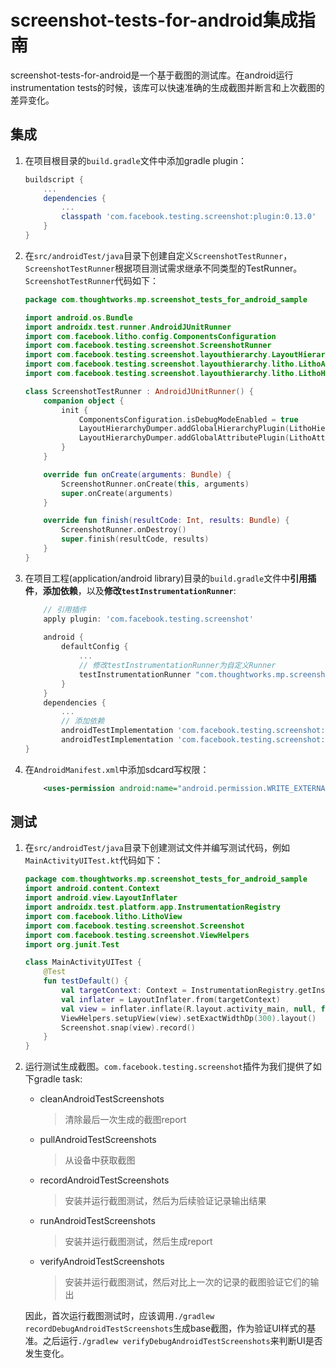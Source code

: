 # screenshot-tests-for-android集成指南

screenshot-tests-for-android是一个基于截图的测试库。在android运行instrumentation tests的时候，该库可以快速准确的生成截图并断言和上次截图的差异变化。

## 集成
1. 在项目根目录的`build.gradle`文件中添加gradle plugin：

    ```groovy
    buildscript {
        ...
        dependencies {
            ...
            classpath 'com.facebook.testing.screenshot:plugin:0.13.0'
        }
    }
    ```

2. 在`src/androidTest/java`目录下创建自定义`ScreenshotTestRunner`，`ScreenshotTestRunner`根据项目测试需求继承不同类型的TestRunner。`ScreenshotTestRunner`代码如下：
    ```kotlin
    package com.thoughtworks.mp.screenshot_tests_for_android_sample
    
    import android.os.Bundle
    import androidx.test.runner.AndroidJUnitRunner
    import com.facebook.litho.config.ComponentsConfiguration
    import com.facebook.testing.screenshot.ScreenshotRunner
    import com.facebook.testing.screenshot.layouthierarchy.LayoutHierarchyDumper
    import com.facebook.testing.screenshot.layouthierarchy.litho.LithoAttributePlugin
    import com.facebook.testing.screenshot.layouthierarchy.litho.LithoHierarchyPlugin
    
    class ScreenshotTestRunner : AndroidJUnitRunner() {
        companion object {
            init {
                ComponentsConfiguration.isDebugModeEnabled = true
                LayoutHierarchyDumper.addGlobalHierarchyPlugin(LithoHierarchyPlugin.getInstance())
                LayoutHierarchyDumper.addGlobalAttributePlugin(LithoAttributePlugin.getInstance())
            }
        }
    
        override fun onCreate(arguments: Bundle) {
            ScreenshotRunner.onCreate(this, arguments)
            super.onCreate(arguments)
        }
    
        override fun finish(resultCode: Int, results: Bundle) {
            ScreenshotRunner.onDestroy()
            super.finish(resultCode, results)
        }
    }   
    ```
3. 在项目工程(application/android library)目录的`build.gradle`文件中**引用插件**，**添加依赖**，以及**修改`testInstrumentationRunner`**:
    ```groovy
        // 引用插件
        apply plugin: 'com.facebook.testing.screenshot'
        
        android {
            defaultConfig {
                ...
                // 修改testInstrumentationRunner为自定义Runner
                testInstrumentationRunner "com.thoughtworks.mp.screenshot_tests_for_android_sample.ScreenshotTestRunner"
            }
        }
        dependencies {
            ...
            // 添加依赖
            androidTestImplementation 'com.facebook.testing.screenshot:layout-hierarchy-common:0.13.0'
            androidTestImplementation 'com.facebook.testing.screenshot:layout-hierarchy-litho:0.13.0'
    }
    ```
4. 在`AndroidManifest.xml`中添加sdcard写权限：
    ```xml 
        <uses-permission android:name="android.permission.WRITE_EXTERNAL_STORAGE"/>
    ```

## 测试
1. 在`src/androidTest/java`目录下创建测试文件并编写测试代码，例如`MainActivityUITest.kt`代码如下：
    ```kotlin
    package com.thoughtworks.mp.screenshot_tests_for_android_sample
    import android.content.Context
    import android.view.LayoutInflater
    import androidx.test.platform.app.InstrumentationRegistry
    import com.facebook.litho.LithoView
    import com.facebook.testing.screenshot.Screenshot
    import com.facebook.testing.screenshot.ViewHelpers
    import org.junit.Test
    
    class MainActivityUITest {
        @Test
        fun testDefault() {
            val targetContext: Context = InstrumentationRegistry.getInstrumentation().targetContext
            val inflater = LayoutInflater.from(targetContext)
            val view = inflater.inflate(R.layout.activity_main, null, false)
            ViewHelpers.setupView(view).setExactWidthDp(300).layout()
            Screenshot.snap(view).record()
        }
    }
    ```
    
2. 运行测试生成截图。`com.facebook.testing.screenshot`插件为我们提供了如下gradle task:
    - clean<App Variant>AndroidTestScreenshots
        > 清除最后一次生成的截图report
        
    - pull<App Variant>AndroidTestScreenshots
        > 从设备中获取截图
        
    - record<App Variant>AndroidTestScreenshots
        > 安装并运行截图测试，然后为后续验证记录输出结果
        
    - run<App Variant>AndroidTestScreenshots
        > 安装并运行截图测试，然后生成report
                
    - verify<App Variant>AndroidTestScreenshots
        > 安装并运行截图测试，然后对比上一次的记录的截图验证它们的输出
        
    因此，首次运行截图测试时，应该调用`./gradlew recordDebugAndroidTestScreenshots`生成base截图，作为验证UI样式的基准。之后运行`./gradlew verifyDebugAndroidTestScreenshots`来判断UI是否发生变化。
    
    
